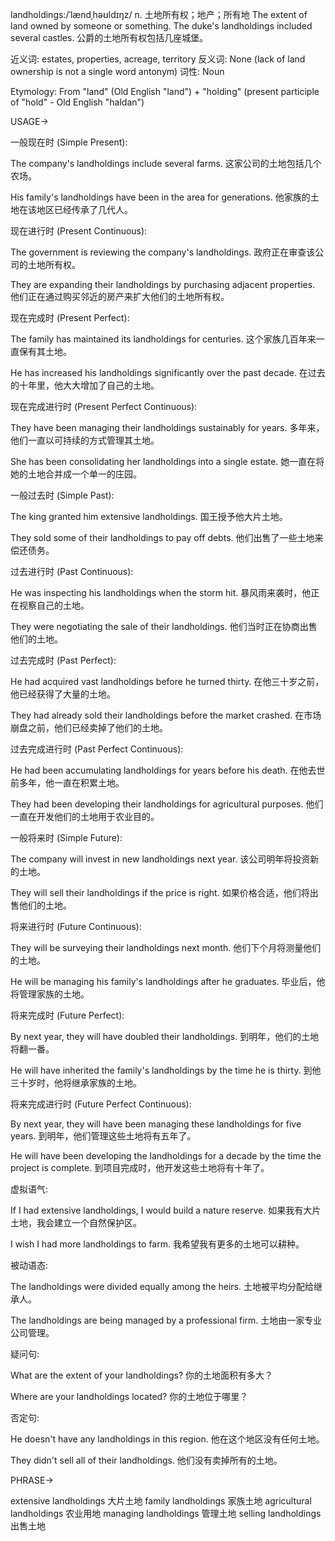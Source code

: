 landholdings:/ˈlændˌhəʊldɪŋz/
n.
土地所有权；地产；所有地
The extent of land owned by someone or something.
The duke's landholdings included several castles. 公爵的土地所有权包括几座城堡。

近义词: estates, properties, acreage, territory
反义词: None (lack of land ownership is not a single word antonym)
词性: Noun


Etymology:
From "land" (Old English "land") + "holding" (present participle of "hold" - Old English "haldan")

USAGE->

一般现在时 (Simple Present):

The company's landholdings include several farms.  这家公司的土地包括几个农场。

His family's landholdings have been in the area for generations. 他家族的土地在该地区已经传承了几代人。


现在进行时 (Present Continuous):

The government is reviewing the company's landholdings. 政府正在审查该公司的土地所有权。

They are expanding their landholdings by purchasing adjacent properties. 他们正在通过购买邻近的房产来扩大他们的土地所有权。


现在完成时 (Present Perfect):

The family has maintained its landholdings for centuries.  这个家族几百年来一直保有其土地。

He has increased his landholdings significantly over the past decade.  在过去的十年里，他大大增加了自己的土地。


现在完成进行时 (Present Perfect Continuous):

They have been managing their landholdings sustainably for years. 多年来，他们一直以可持续的方式管理其土地。

She has been consolidating her landholdings into a single estate. 她一直在将她的土地合并成一个单一的庄园。


一般过去时 (Simple Past):

The king granted him extensive landholdings. 国王授予他大片土地。

They sold some of their landholdings to pay off debts. 他们出售了一些土地来偿还债务。


过去进行时 (Past Continuous):

He was inspecting his landholdings when the storm hit.  暴风雨来袭时，他正在视察自己的土地。

They were negotiating the sale of their landholdings. 他们当时正在协商出售他们的土地。


过去完成时 (Past Perfect):

He had acquired vast landholdings before he turned thirty.  在他三十岁之前，他已经获得了大量的土地。

They had already sold their landholdings before the market crashed.  在市场崩盘之前，他们已经卖掉了他们的土地。


过去完成进行时 (Past Perfect Continuous):

He had been accumulating landholdings for years before his death.  在他去世前多年，他一直在积累土地。

They had been developing their landholdings for agricultural purposes. 他们一直在开发他们的土地用于农业目的。


一般将来时 (Simple Future):

The company will invest in new landholdings next year.  该公司明年将投资新的土地。

They will sell their landholdings if the price is right. 如果价格合适，他们将出售他们的土地。


将来进行时 (Future Continuous):

They will be surveying their landholdings next month.  他们下个月将测量他们的土地。

He will be managing his family's landholdings after he graduates.  毕业后，他将管理家族的土地。


将来完成时 (Future Perfect):

By next year, they will have doubled their landholdings.  到明年，他们的土地将翻一番。

He will have inherited the family's landholdings by the time he is thirty.  到他三十岁时，他将继承家族的土地。


将来完成进行时 (Future Perfect Continuous):

By next year, they will have been managing these landholdings for five years. 到明年，他们管理这些土地将有五年了。

He will have been developing the landholdings for a decade by the time the project is complete. 到项目完成时，他开发这些土地将有十年了。


虚拟语气:

If I had extensive landholdings, I would build a nature reserve.  如果我有大片土地，我会建立一个自然保护区。

I wish I had more landholdings to farm.  我希望我有更多的土地可以耕种。

被动语态:

The landholdings were divided equally among the heirs.  土地被平均分配给继承人。

The landholdings are being managed by a professional firm.  土地由一家专业公司管理。

疑问句:

What are the extent of your landholdings?  你的土地面积有多大？

Where are your landholdings located?  你的土地位于哪里？

否定句:

He doesn't have any landholdings in this region.  他在这个地区没有任何土地。

They didn't sell all of their landholdings.  他们没有卖掉所有的土地。



PHRASE->

extensive landholdings 大片土地
family landholdings 家族土地
agricultural landholdings 农业用地
managing landholdings 管理土地
selling landholdings 出售土地
